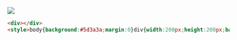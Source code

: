 ![](https://cssbattle.dev/targets/1.png)

```HTML
<div></div>
<style>body{background:#5d3a3a;margin:0}div{width:200px;height:200px;background:#b5e0ba}</style>
```
